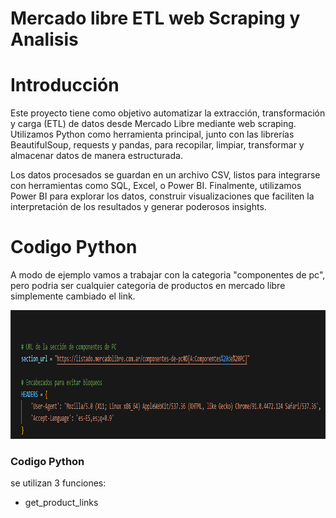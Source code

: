 # **Mercado libre ETL web Scraping y Analisis**

# **Introducción**
Este proyecto tiene como objetivo automatizar la extracción, transformación y carga (ETL) de datos desde Mercado Libre mediante web scraping. Utilizamos Python como herramienta principal, junto con las librerías BeautifulSoup, requests y pandas, para recopilar, limpiar, transformar y almacenar datos de manera estructurada.

Los datos procesados se guardan en un archivo CSV, listos para integrarse con herramientas como SQL, Excel, o Power BI.
Finalmente, utilizamos Power BI para explorar los datos, construir visualizaciones que faciliten la interpretación de los resultados y generar poderosos insights.

# **Codigo Python**

A modo de ejemplo vamos a trabajar con la categoria "componentes de pc", pero podria ser cualquier categoria de productos en mercado libre simplemente cambiado el link.

<img src="Images/URL.png" alt="URL" width="1020" height="206">


### **Codigo Python**

se utilizan 3 funciones:
- get_product_links
